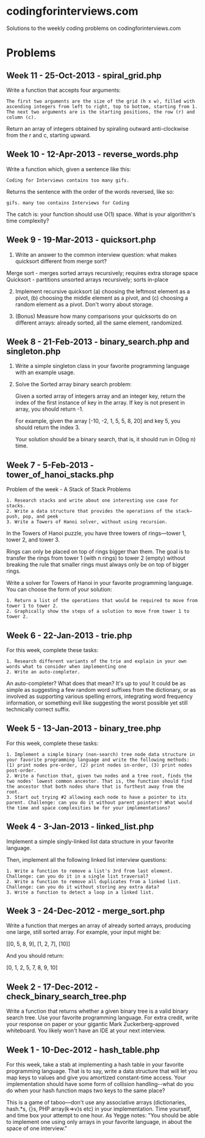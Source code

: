codingforinterviews.com
=======================

Solutions to the weekly coding problems on codingforinterviews.com

Problems
========

Week 11 - 25-Oct-2013 - spiral_grid.php
--------------------

Write a function that accepts four arguments:

    The first two arguments are the size of the grid (h x w), filled with ascending integers from left to right, top to bottom, starting from 1.
    The next two arguments are is the starting positions, the row (r) and column (c).

Return an array of integers obtained by spiraling outward anti-clockwise from the r and c, starting upward.

Week 10 - 12-Apr-2013 - reverse_words.php
--------------------

Write a function which, given a sentence like this:

    Coding for Interviews contains too many gifs.

Returns the sentence with the order of the words reversed, like so:

    gifs. many too contains Interviews for Coding

The catch is: your function should use O(1) space. What is your algorithm's time complexity?

Week 9 - 19-Mar-2013 - quicksort.php
--------------------

1. Write an answer to the common interview question: what makes quicksort different from merge sort?

Merge sort - merges sorted arrays recursively; requires extra storage space
Quicksort - partitions unsorted arrays recursively; sorts in-place

2. Implement recursive quicksort (a) choosing the leftmost element as a
pivot, (b) choosing the middle element as a pivot, and (c) choosing a random
element as a pivot. Don't worry about storage.

3. (Bonus) Measure how many comparisons your quicksorts do on different
arrays: already sorted, all the same element, randomized.


Week 8 - 21-Feb-2013 - binary_search.php and singleton.php
--------------------

1. Write a simple singleton class in your favorite programming language with an example usage.
2. Solve the Sorted array binary search problem:

    Given a sorted array of integers array and an integer key, return the
    index of the first instance of key in the array. If key is not present in
    array, you should return -1.

    For example, given the array [-10, -2, 1, 5, 5, 8, 20] and key 5, you
    should return the index 3.

    Your solution should be a binary search, that is, it should run in O(log n) time.

Week 7 - 5-Feb-2013 - tower_of_hanoi_stacks.php
--------------------

Problem of the week - A Stack of Stack Problems

    1. Research stacks and write about one interesting use case for stacks.
    2. Write a data structure that provides the operations of the stack—push, pop, and peek
    3. Write a Towers of Hanoi solver, without using recursion.

In the Towers of Hanoi puzzle, you have three towers of rings—tower 1, tower
2, and tower 3.

Rings can only be placed on top of rings bigger than them. The goal is to
transfer the rings from tower 1 (with n rings) to tower 2 (empty) without
breaking the rule that smaller rings must always only be on top of bigger
rings.

Write a solver for Towers of Hanoi in your favorite programming language. You
can choose the form of your solution:

    1. Return a list of the operations that would be required to move from tower 1 to tower 2.
    2. Graphically show the steps of a solution to move from tower 1 to tower 2.


Week 6 - 22-Jan-2013 - trie.php
--------------------

For this week, complete these tasks:

    1. Research different variants of the trie and explain in your own words what to consider when implementing one
    2. Write an auto-completer.

An auto-completer? What does that mean? It's up to you! It could be as simple
as suggesting a few random word suffixes from the dictionary, or as involved
as supporting various spelling errors, integrating word frequency
information, or something evil like suggesting the worst possible yet still
technically correct suffix.


Week 5 - 13-Jan-2013 - binary_tree.php
--------------------

For this week, complete these tasks:

    1. Implement a simple binary (non-search) tree node data structure in your favorite programming language and write the following methods: (1) print nodes pre-order, (2) print nodes in-order, (3) print nodes post-order.
    2. Write a function that, given two nodes and a tree root, finds the two nodes' lowest common ancestor. That is, the function should find the ancestor that both nodes share that is furthest away from the root.
    3. Start out trying #2 allowing each node to have a pointer to its parent. Challenge: can you do it without parent pointers? What would the time and space complexities be for your implementations?


Week 4 - 3-Jan-2013 - linked_list.php
--------------------

Implement a simple singly-linked list data structure in your favorite language.

Then, implement all the following linked list interview questions:

    1. Write a function to remove a list's 3rd from last element. Challenge: can you do it in a single list traversal?
    2. Write a function to remove all duplicates from a linked list. Challenge: can you do it without storing any extra data?
    3. Write a function to detect a loop in a linked list.

Week 3 - 24-Dec-2012 - merge_sort.php
--------------------

Write a function that merges an array of already sorted arrays, producing one
large, still sorted array. For example, your input might be:

[[0, 5, 8, 9], [1, 2, 7], [10]]

And you should return:

[0, 1, 2, 5, 7, 8, 9, 10]


Week 2 - 17-Dec-2012 - check_binary_search_tree.php
--------------

Write a function that returns whether a given binary tree is a valid binary search tree. Use your favorite programming language. For extra credit, write your response on paper or your gigantic Mark Zuckerberg-approved whiteboard. You likely won't have an IDE at your next interview.


Week 1 - 10-Dec-2012 - hash_table.php
-----------

For this week, take a stab at implementing a hash table in your favorite programming language. That is to say, write a data structure that will let you map keys to values and give you amortized constant-time access. Your implementation should have some form of collision handling--what do you do when your hash function maps two keys to the same place?

This is a game of taboo—don't use any associative arrays (dictionaries, hash.*s, {}s, PHP array(k=>v)s etc) in your implementation. Time yourself, and time box your attempt to one hour. As Yegge notes: "You should be able to implement one using only arrays in your favorite language, in about the space of one interview."
